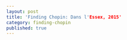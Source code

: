 ```yaml
---
layout: post
title: 'Finding Chopin: Dans l'Essex, 2015'
category: finding-chopin
published: true
---
```

